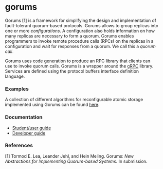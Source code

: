 # gorums

Gorums [1] is a framework for simplifying the design and implementation of
fault-tolerant quorum-based protocols. Gorums allows to group replicas into one
or more _configurations_. A configuration also holds information on how many
replicas are necessary to form a quorum. Gorums enables programmers to invoke
remote procedure calls (RPCs) on the replicas in a configuration and wait for
responses from a quorum. We call this a _quorum call_.

Gorums uses code generation to produce an RPC library that clients can use to
invoke quorum calls. Gorums is a wrapper around the [gRPC](http://www.grpc.io/)
library. Services are defined using the protocol buffers interface definition
language.

### Examples

A collection of different algorithms for reconfigurable atomic storage
implemented using Gorums can be found
[here](https://github.com/relab/smartmerge).

### Documentation

* [Student/user guide](doc/userguide.md)
* [Developer guide](doc/devguide.md)

### References

[1] Tormod E. Lea, Leander Jehl, and Hein Meling. Gorums: _New Abstractions for
    Implementing Quorum-based Systems._ In submission.
